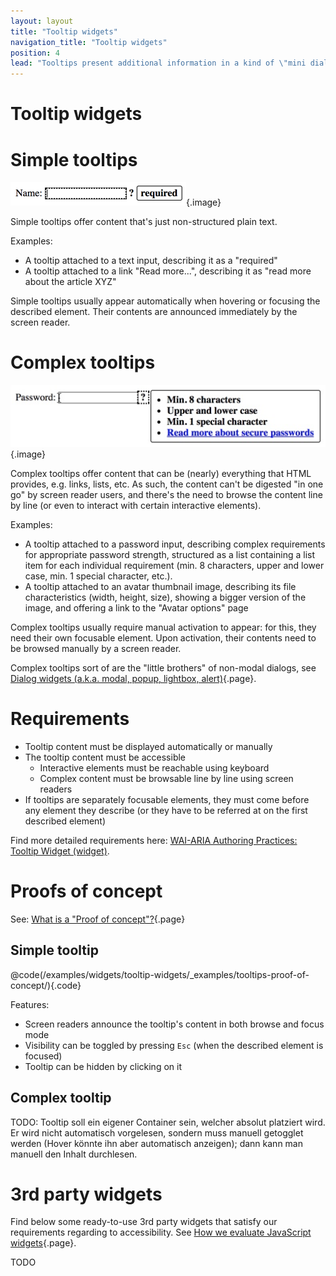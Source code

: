 ```yaml
---
layout: layout
title: "Tooltip widgets"
navigation_title: "Tooltip widgets"
position: 4
lead: "Tooltips present additional information in a kind of \"mini dialog\", typically when hovering over or focusing an element. They offer different levels of complexity."
---
```


# Tooltip widgets

# Simple tooltips

![Simple tooltip](_media/simple-tooltip.png){.image}

Simple tooltips offer content that's just non-structured plain text.

Examples:

- A tooltip attached to a text input, describing it as a "required"
- A tooltip attached to a link "Read more...", describing it as "read more about the article XYZ"

Simple tooltips usually appear automatically when hovering or focusing the described element. Their contents are announced immediately by the screen reader.

# Complex tooltips

![Complex tooltip](_media/complex-tooltip.png){.image}

Complex tooltips offer content that can be (nearly) everything that HTML provides, e.g. links, lists, etc. As such, the content can't be digested "in one go" by screen reader users, and there's the need to browse the content line by line (or even to interact with certain interactive elements).

Examples:

- A tooltip attached to a password input, describing complex requirements for appropriate password strength, structured as a list containing a list item for each individual requirement (min. 8 characters, upper and lower case, min. 1 special character, etc.).
- A tooltip attached to an avatar thumbnail image, describing its file characteristics (width, height, size), showing a bigger version of the image, and offering a link to the "Avatar options" page

Complex tooltips usually require manual activation to appear: for this, they need their own focusable element. Upon activation, their contents need to be browsed manually by a screen reader.

Complex tooltips sort of are the "little brothers" of non-modal dialogs, see [Dialog widgets (a.k.a. modal, popup, lightbox, alert)](/examples/widgets/dialog-widgets-a-k-a-modal-popup-lightbox-alert-){.page}.

# Requirements

- Tooltip content must be displayed automatically or manually
- The tooltip content must be accessible
    - Interactive elements must be reachable using keyboard
    - Complex content must be browsable line by line using screen readers
- If tooltips are separately focusable elements, they must come before any element they describe (or they have to be referred at on the first described element)

Find more detailed requirements here: [WAI-ARIA Authoring Practices: Tooltip Widget (widget)](https://www.w3.org/TR/2013/WD-wai-aria-practices-20130307/#tooltip).

# Proofs of concept

See: [What is a "Proof of concept"?](/examples/widgets/what-is-a-proof-of-concept){.page}

## Simple tooltip

@code(/examples/widgets/tooltip-widgets/_examples/tooltips-proof-of-concept/){.code}

Features:

- Screen readers announce the tooltip's content in both browse and focus mode
- Visibility can be toggled by pressing `Esc` (when the described element is focused)
- Tooltip can be hidden by clicking on it

## Complex tooltip

TODO: Tooltip soll ein eigener Container sein, welcher absolut platziert wird. Er wird nicht automatisch vorgelesen, sondern muss manuell getogglet werden (Hover könnte ihn aber automatisch anzeigen); dann kann man manuell den Inhalt durchlesen.

# 3rd party widgets

Find below some ready-to-use 3rd party widgets that satisfy our requirements regarding to accessibility. See [How we evaluate JavaScript widgets](/examples/widgets/how-we-evaluate-javascript-widgets){.page}.

TODO